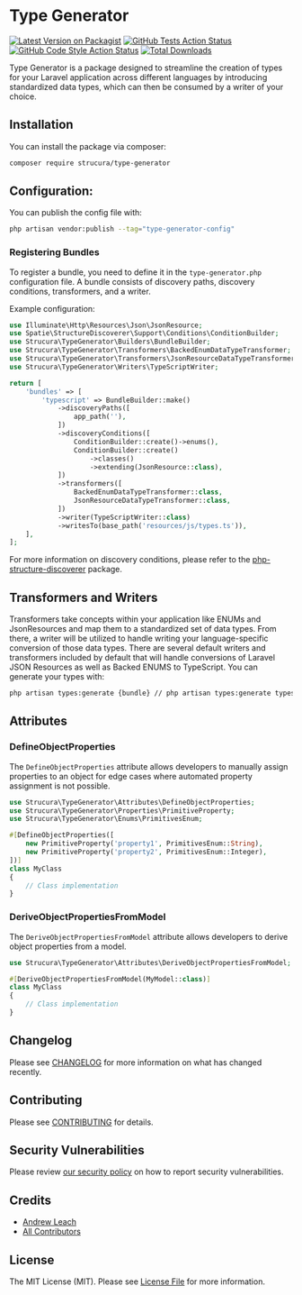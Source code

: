 # Type Generator

[![Latest Version on Packagist](https://img.shields.io/packagist/v/strucura/type-generator.svg?style=flat-square)](https://packagist.org/packages/strucura/type-generator)
[![GitHub Tests Action Status](https://img.shields.io/github/actions/workflow/status/strucura/type-generator/run-tests.yml?branch=master&label=tests&style=flat-square)](https://github.com/strucura/type-generator/actions?query=workflow%3Arun-tests+branch%3Amaster)
[![GitHub Code Style Action Status](https://img.shields.io/github/actions/workflow/status/strucura/type-generator/fix-php-code-style-issues.yml?branch=master&label=code%20style&style=flat-square)](https://github.com/strucura/type-generator/actions?query=workflow%3A"Fix+PHP+code+style+issues"+branch%3Amaster)
[![Total Downloads](https://img.shields.io/packagist/dt/strucura/type-generator.svg?style=flat-square)](https://packagist.org/packages/strucura/type-generator)

Type Generator is a package designed to streamline the creation of types for your Laravel application across different languages by introducing standardized data types, which can then be consumed by a writer of your choice.

## Installation

You can install the package via composer:

```bash
composer require strucura/type-generator
```

## Configuration:

You can publish the config file with:

```bash
php artisan vendor:publish --tag="type-generator-config"
```

### Registering Bundles

To register a bundle, you need to define it in the `type-generator.php` configuration file. A bundle consists of discovery paths, discovery conditions, transformers, and a writer.

Example configuration:

```php
use Illuminate\Http\Resources\Json\JsonResource;
use Spatie\StructureDiscoverer\Support\Conditions\ConditionBuilder;
use Strucura\TypeGenerator\Builders\BundleBuilder;
use Strucura\TypeGenerator\Transformers\BackedEnumDataTypeTransformer;
use Strucura\TypeGenerator\Transformers\JsonResourceDataTypeTransformer;
use Strucura\TypeGenerator\Writers\TypeScriptWriter;

return [
    'bundles' => [
        'typescript' => BundleBuilder::make()
            ->discoveryPaths([
                app_path(''),
            ])
            ->discoveryConditions([
                ConditionBuilder::create()->enums(),
                ConditionBuilder::create()
                    ->classes()
                    ->extending(JsonResource::class),
            ])
            ->transformers([
                BackedEnumDataTypeTransformer::class,
                JsonResourceDataTypeTransformer::class,
            ])
            ->writer(TypeScriptWriter::class)
            ->writesTo(base_path('resources/js/types.ts')),
    ],
];
```

For more information on discovery conditions, please refer to the [php-structure-discoverer](https://github.com/spatie/php-structure-discoverer) package.

## Transformers and Writers

Transformers take concepts within your application like ENUMs and JsonResources and map them to a standardized set of data types. From there, a writer will be utilized to handle writing your language-specific conversion of those data types. There are several default writers and transformers included by default that will handle conversions of Laravel JSON Resources as well as Backed ENUMS to TypeScript. You can generate your types with:

```bash
php artisan types:generate {bundle} // php artisan types:generate typescript
```

## Attributes

### DefineObjectProperties

The `DefineObjectProperties` attribute allows developers to manually assign properties to an object for edge cases where automated property assignment is not possible.

```php
use Strucura\TypeGenerator\Attributes\DefineObjectProperties;
use Strucura\TypeGenerator\Properties\PrimitiveProperty;
use Strucura\TypeGenerator\Enums\PrimitivesEnum;

#[DefineObjectProperties([
    new PrimitiveProperty('property1', PrimitivesEnum::String),
    new PrimitiveProperty('property2', PrimitivesEnum::Integer),
])]
class MyClass
{
    // Class implementation
}
```

### DeriveObjectPropertiesFromModel

The `DeriveObjectPropertiesFromModel` attribute allows developers to derive object properties from a model.

```php
use Strucura\TypeGenerator\Attributes\DeriveObjectPropertiesFromModel;

#[DeriveObjectPropertiesFromModel(MyModel::class)]
class MyClass
{
    // Class implementation
}
```

## Changelog

Please see [CHANGELOG](CHANGELOG.md) for more information on what has changed recently.

## Contributing

Please see [CONTRIBUTING](CONTRIBUTING.md) for details.

## Security Vulnerabilities

Please review [our security policy](../../security/policy) on how to report security vulnerabilities.

## Credits

- [Andrew Leach](https://github.com/7387639+andyleach)
- [All Contributors](../../contributors)

## License

The MIT License (MIT). Please see [License File](LICENSE.md) for more information.
```
